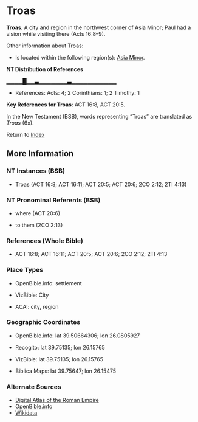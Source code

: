 # Troas
**Troas**. 
A city and region in the northwest corner of Asia Minor; Paul had a vision while visiting there (Acts 16:8–9). 




Other information about Troas:


* Is located within the following region(s): 
[Asia Minor](AsiaMinor.md). 


**NT Distribution of References**

▁▁▁▁█▁▁▃▁▁▁▁▁▁▁▃▁▁▁▁▁▁▁▁▁▁▁
* References: Acts: 4; 2 Corinthians: 1; 2 Timothy: 1



**Key References for Troas**: 
ACT 16:8, ACT 20:5. 




In the New Testament (BSB), words representing “Troas” are translated as 
*Troas* (6x). 


Return to [Index](00-Index.md)

## More Information

### NT Instances (BSB)

* Troas (ACT 16:8; ACT 16:11; ACT 20:5; ACT 20:6; 2CO 2:12; 2TI 4:13)



### NT Pronominal Referents (BSB)

* where (ACT 20:6)

* to them (2CO 2:13)



### References (Whole Bible)

* ACT 16:8; ACT 16:11; ACT 20:5; ACT 20:6; 2CO 2:12; 2TI 4:13


### Place Types

* OpenBible.info: settlement

* VizBible: City

* ACAI: city, region



### Geographic Coordinates

* OpenBible.info: lat 39.50664306; lon 26.0805927

* Recogito: lat 39.75135; lon 26.15765

* VizBible: lat 39.75135; lon 26.15765

* Biblica Maps: lat 39.75647; lon 26.15475



### Alternate Sources

* [Digital Atlas of the Roman Empire](https://imperium.ahlfeldt.se/places/21154)
* [OpenBible.info](https://www.openbible.info/geo/ancient/a91c509)
* [Wikidata](http://www.wikidata.org/entity/Q1393407)




